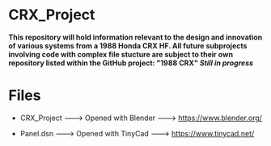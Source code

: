 # CRX_Project

<b> This repository will hold information relevant to the design and innovation of various systems from a 1988 Honda CRX HF.
      All future subprojects involving code with complex file stucture are subject to their own repository listed within the GitHub project: "1988 CRX"
<i>Still in progress</i></b>

<h1>Files</h1>

- CRX_Project   --->   Opened with Blender   --->   https://www.blender.org/

- Panel.dsn     --->   Opened with TinyCad   --->   https://www.tinycad.net/
